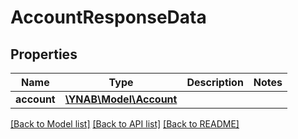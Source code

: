 # AccountResponseData

## Properties
Name | Type | Description | Notes
------------ | ------------- | ------------- | -------------
**account** | [**\YNAB\Model\Account**](Account.md) |  | 

[[Back to Model list]](../../README.md#documentation-for-models) [[Back to API list]](../../README.md#documentation-for-api-endpoints) [[Back to README]](../../README.md)

